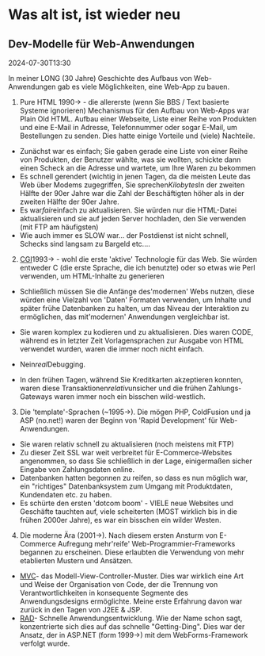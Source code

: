 # Was alt ist, ist wieder neu

## Dev-Modelle für Web-Anwendungen

<datetime class="hidden">2024-07-30T13:30</datetime>

In meiner LONG (30 Jahre) Geschichte des Aufbaus von Web-Anwendungen gab es viele Möglichkeiten, eine Web-App zu bauen.

1. Pure HTML 1990-> - die allererste (wenn Sie BBS / Text basierte Systeme ignorieren) Mechanismus für den Aufbau von Web-Apps war Plain Old HTML. Aufbau einer Webseite, Liste einer Reihe von Produkten und eine E-Mail in Adresse, Telefonnummer oder sogar E-Mail, um Bestellungen zu senden.
   Dies hatte einige Vorteile und (viele) Nachteile.

- Zunächst war es einfach; Sie gaben gerade eine Liste von einer Reihe von Produkten, der Benutzer wählte, was sie wollten, schickte dann einen Scheck an die Adresse und wartete, um Ihre Waren zu bekommen
- Es schnell gerendert (wichtig in jenen Tagen, da die meisten Leute das Web über Modems zugegriffen, Sie sprechen*Kilobytes*In der zweiten Hälfte der 90er Jahre war die Zahl der Beschäftigten höher als in der zweiten Hälfte der 90er Jahre.
- Es war*fair*einfach zu aktualisieren. Sie würden nur die HTML-Datei aktualisieren und sie auf jeden Server hochladen, den Sie verwenden (mit FTP am häufigsten)
- Wie auch immer es SLOW war... der Postdienst ist nicht schnell, Schecks sind langsam zu Bargeld etc....

2. [CGI](https://webdevelopmenthistory.com/1993-cgi-scripts-and-early-server-side-web-programming/)1993-> - wohl die erste 'aktive' Technologie für das Web. Sie würden entweder C (die erste Sprache, die ich benutzte) oder so etwas wie Perl verwenden, um HTML-Inhalte zu generieren

- Schließlich müssen Sie die Anfänge des'modernen' Webs nutzen, diese würden eine Vielzahl von 'Daten' Formaten verwenden, um Inhalte und später frühe Datenbanken zu halten, um das Niveau der Interaktion zu ermöglichen, das mit'modernen' Anwendungen vergleichbar ist.

- Sie waren komplex zu kodieren und zu aktualisieren. Dies waren CODE, während es in letzter Zeit Vorlagensprachen zur Ausgabe von HTML verwendet wurden, waren die immer noch nicht einfach.

- Nein*real*Debugging.

- In den frühen Tagen, während Sie Kreditkarten akzeptieren konnten, waren diese Transaktionen*relativ*unsicher und die frühen Zahlungs-Gateways waren immer noch ein bisschen wild-westlich.

3. Die 'template'-Sprachen (~1995->). Die mögen PHP, ColdFusion und ja ASP (no.net!) waren der Beginn von 'Rapid Development' für Web-Anwendungen.

- Sie waren relativ schnell zu aktualisieren (noch meistens mit FTP)
- Zu dieser Zeit SSL war weit verbreitet für E-Commerce-Websites angenommen, so dass Sie schließlich in der Lage, einigermaßen sicher Eingabe von Zahlungsdaten online.
- Datenbanken hatten begonnen zu reifen, so dass es nun möglich war, ein "richtiges" Datenbanksystem zum Umgang mit Produktdaten, Kundendaten etc. zu haben.
- Es schürte den ersten 'dotcom boom' - VIELE neue Websites und Geschäfte tauchten auf, viele scheiterten (MOST wirklich bis in die frühen 2000er Jahre), es war ein bisschen ein wilder Westen.

4. Die moderne Ära (2001->). Nach diesem ersten Ansturm von E-Commerce Aufregung mehr'reife' Web-Programmier-Frameworks begannen zu erscheinen. Diese erlaubten die Verwendung von mehr etablierten Mustern und Ansätzen.

- [MVC](https://en.wikipedia.org/wiki/Model%E2%80%93view%E2%80%93controller)- das Modell-View-Controller-Muster. Dies war wirklich eine Art und Weise der Organisation von Code, der die Trennung von Verantwortlichkeiten in konsequente Segmente des Anwendungsdesigns ermöglichte. Meine erste Erfahrung davon war zurück in den Tagen von J2EE & JSP.
- [RAD](https://en.wikipedia.org/wiki/Rapid_application_development)- Schnelle Anwendungsentwicklung. Wie der Name schon sagt, konzentrierte sich dies auf das schnelle "Getting-Ding". Dies war der Ansatz, der in ASP.NET (form 1999->) mit dem WebForms-Framework verfolgt wurde.